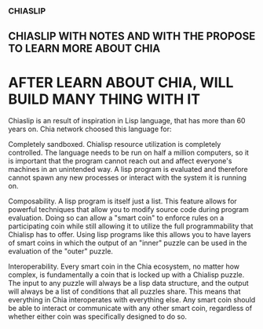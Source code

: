 ### CHIASLIP 

## CHIASLIP WITH NOTES AND WITH THE PROPOSE TO LEARN MORE ABOUT CHIA

# AFTER LEARN ABOUT CHIA, WILL BUILD MANY THING WITH IT

Chiaslip is an result of inspiration in Lisp language, that has more than 60 years on. Chia network choosed this language for:

Completely sandboxed. Chialisp resource utilization is completely controlled. The language needs to be run on half a million computers, so it is important that the program cannot reach out and affect everyone's machines in an unintended way. A lisp program is evaluated and therefore cannot spawn any new processes or interact with the system it is running on.

Composability. A lisp program is itself just a list. This feature allows for powerful techniques that allow you to modify source code during program evaluation. Doing so can allow a "smart coin" to enforce rules on a participating coin while still allowing it to utilize the full programmability that Chialisp has to offer. Using lisp programs like this allows you to have layers of smart coins in which the output of an "inner" puzzle can be used in the evaluation of the "outer" puzzle.

Interoperability. Every smart coin in the Chia ecosystem, no matter how complex, is fundamentally a coin that is locked up with a Chialisp puzzle. The input to any puzzle will always be a lisp data structure, and the output will always be a list of conditions that all puzzles share. This means that everything in Chia interoperates with everything else. Any smart coin should be able to interact or communicate with any other smart coin, regardless of whether either coin was specifically designed to do so.
